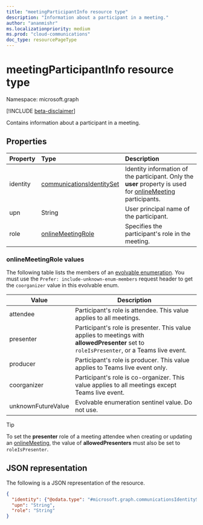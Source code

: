 ```yaml
---
title: "meetingParticipantInfo resource type"
description: "Information about a participant in a meeting."
author: "ananmishr"
ms.localizationpriority: medium
ms.prod: "cloud-communications"
doc_type: resourcePageType
---
```


# meetingParticipantInfo resource type

Namespace: microsoft.graph

[!INCLUDE [beta-disclaimer](../../includes/beta-disclaimer.md)]

Contains information about a participant in a meeting.

## Properties

| Property | Type             | Description                 |
| :------- | :-------------------- | :------------------------------ |
| identity | [communicationsIdentitySet](communicationsIdentitySet.md) | Identity information of the participant. Only the **user** property is used for [onlineMeeting](onlinemeeting.md) participants.          |
| upn      | String                        | User principal name of the participant.             |
| role     | [onlineMeetingRole](#onlinemeetingrole-values)     | Specifies the participant's role in the meeting.|

### onlineMeetingRole values

The following table lists the members of an [evolvable enumeration](/graph/best-practices-concept#handling-future-members-in-evolvable-enumerations). You must use the `Prefer: include-unknown-enum-members` request header to get the `coorganizer` value in this evolvable enum.

| Value              | Description                                                            |
| ------------------ | ---------------------------------------------------------------------- |
| attendee            | Participant's role is attendee. This value applies to all meetings.   |
| presenter           | Participant's role is presenter. This value applies to meetings with **allowedPresenter** set to `roleIsPresenter`, or a Teams live event. |
| producer            | Participant's role is producer. This value applies to Teams live event only.  |
| coorganizer | Participant's role is co-organizer. This value applies to all meetings except Teams live event. |
| unknownFutureValue | Evolvable enumeration sentinel value. Do not use. |

> [!TIP]
>
> To set the **presenter** role of a meeting attendee when creating or updating an [onlineMeeting](onlinemeeting.md), the value of **allowedPresenters** must also be set to `roleIsPresenter`.

## JSON representation

The following is a JSON representation of the resource.

<!-- {
  "blockType": "resource",
  "optionalProperties": [

  ],
  "@odata.type": "microsoft.graph.meetingParticipantInfo"
}-->
```json
{
  "identity": {"@odata.type": "#microsoft.graph.communicationsIdentitySet"},
  "upn": "String",
  "role": "String"
}
```

<!-- uuid: 8fcb5dbc-d5aa-4681-8e31-b001d5168d79
2015-10-25 14:57:30 UTC -->
<!--
{
  "type": "#page.annotation",
  "description": "meetingParticipantInfo resource",
  "keywords": "",
  "section": "documentation",
  "tocPath": "",
  "suppressions": []
}
-->


